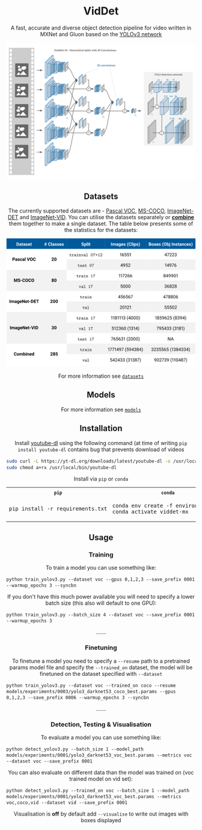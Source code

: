 <h1 align='center'>VidDet</h1>
<p align=center>
A fast, accurate and diverse object detection pipeline for video written
in MXNet and Gluon based on the <a href="https://pjreddie.com/darknet/yolo/">YOLOv3 network</a>
</p>

<p align="center"><img src="img/Temporal_YOLO_Conv.svg"></p>

<h2 align='center'></h2>
<h2 align='center'>Datasets</h2>

<p align="center">
The currently supported datasets are - <a href="http://host.robots.ox.ac.uk/pascal/VOC/">Pascal VOC</a>, <a href="http://cocodataset.org/">MS-COCO</a>, <a href="http://image-net.org/challenges/LSVRC/2017/download-images-1p39.php">ImageNet-DET</a> and <a href="http://image-net.org/challenges/LSVRC/2017/download-images-1p39.php">ImageNet-VID</a>. You can utilise the datasets separately or <a href="datasets#a-combined-dataset"><b>combine</b></a> them together to make a single dataset. The table below presents some of the statistics for the datasets:
</p>


<p align="center"><img src="img/viddet_data_main.svg"></p>

<!-- | Dataset     |       split      |  Images (Clips) |  Boxes (Obj Instances) | Categories | -->
<!-- |-------------|------------------|-----------------|----------------|------------| -->
<!-- | PascalVOC   | `trainval 07+12` |           16551 |          47223 |         20 | -->
<!-- | PascalVOC   |     `test 07`    |            4952 |          14976 |         20 | -->
<!-- |             |                  |                 |                |            | -->
<!-- | MSCoco      |    `train 17`    |          117266 |         849901 |         80 | -->
<!-- | MSCoco      |     `val 17`     |            5000 |          36828 |         80 | -->
<!-- |             |                  |                 |                |            | -->
<!-- | ImageNetDET |     `train`      |          456567 |         478806 |        200 | -->
<!-- | ImageNetDET |       `val`      |           20121 |          55502 |        200 | -->
<!-- | ImageNetDET | `train_nonempty` |          333474 |         478806 |        200 | -->
<!-- | ImageNetDET |  `val_nonempty`  |           18680 |          55502 |        200 | -->
<!-- |             |                  |                 |                |            | -->
<!-- | ImageNetVID |    `train15`     |  1122397 (3862) | 1731913 (7911) |         30 | -->
<!-- | ImageNetVID |      `val15`     |    176126 (555) |  273505 (1309) |         30 | -->
<!-- | ImageNetVID |     `test15`     |    315176 (937) |             NA |         30 | -->
<!-- | ImageNetVID |`train15_nonempty`|  1086132 (3862) | 1731913 (7911) |         30 | -->
<!-- | ImageNetVID | `val15_nonempty` |    172080 (555) |  273505 (1309) |         30 | -->
<!-- |             |                  |                 |                |            | -->
<!-- | ImageNetVID |    `train17`     |  1181113 (4000) | 1859625 (8394) |         30 | -->
<!-- | ImageNetVID |      `val17`     |   512360 (1314) |  795433 (3181) |         30 | -->
<!-- | ImageNetVID |     `test17`     |   765631 (2000) |             NA |         30 | -->
<!-- | ImageNetVID |`train17_nonempty`|  1142945 (4000) | 1859625 (8394) |         30 | -->
<!-- | ImageNetVID | `val17_nonempty` |   492183 (1314) |  795433 (3181) |         30 | -->
<!-- | ImageNetVID | `train17_ne_0.04`|    47481 (4000) |   78501 (8682) |         30 | -->
<!-- | ImageNetVID |  `val17_ne_0.04` |    20353 (1314) |   33384 (3295) |         30 | -->
<!-- |             |                  |                 |                |            | -->
<!-- | YouTubeBB   |      `train`     | 5608012 (301987) | 5608012 (444053) |         23 | -->
<!-- | YouTubeBB   |       `val`      |   625338 (33578) |   625338 (49193) |         23 | -->
<!-- | YouTubeBB   | `train_nonempty` | 4580762 (294853) | 4484014 (294715) |         23 | -->
<!-- | YouTubeBB   |  `val_nonempty`  |   508988 (32661) |  497616 (32650) |         23 | -->
<!-- *YouTubeBB stats are annotation stats, access to image data yet to be -->
<!-- confirmed, will be updated in future* -->

<p align="center">For more information see <a href="datasets"><code>datasets</code></a></p>

<h2 align='center'></h2>
<h2 align='center'>Models</h2>

<p align="center">For more information see <a href="models"><code>models</code></a></p>


<h2 align='center'></h2>
<h2 align='center'>Installation</h2>


<p align="center">Install <a href="https://youtube-dl.org/">youtube-dl</a> using the following command (at time of writing <code>pip install youtube-dl</code> contains bug that prevents download of videos</p>

```bash
sudo curl -L https://yt-dl.org/downloads/latest/youtube-dl -o /usr/local/bin/youtube-dl
sudo chmod a+rx /usr/local/bin/youtube-dl
```

<p align="center">Install via <code>pip</code> or <code>conda</code></p>
<p align="center">
<table style="width:100%">
  <tr>
    <th><code>pip</code></th>
    <th><code>conda</code></th>
  </tr>
  <tr>
    <td><pre>pip install -r requirements.txt</pre></td>
    <td><pre>conda env create -f environment.yml<br>conda activate viddet-mx</pre></td>
  </tr>
</table>
</p>

<h2 align='center'></h2>
<h2 align='center'>Usage</h2>

<h3 align='center'>Training</h3>

<p align="center">To train a model you can use something like:</p>

```
python train_yolov3.py --dataset voc --gpus 0,1,2,3 --save_prefix 0001 --warmup_epochs 3 --syncbn
```

<p align="center">If you don't have this much power available you will need to specify a lower batch size (this also will default to one GPU):</p>

```
python train_yolov3.py --batch_size 4 --dataset voc --save_prefix 0001 --warmup_epochs 3
```

<p align="center">.......</p>
<h3 align='center'>Finetuning</h3>

<p align="center">To finetune a model you need to specify a <code>--resume</code> path to a pretrained params model file and specify the <code>--trained_on</code> dataset, the model will be finetuned on the dataset specified with <code>--dataset</code></p>

```
python train_yolov3.py --dataset voc --trained_on coco --resume models/experiments/0003/yolo3_darknet53_coco_best.params --gpus 0,1,2,3 --save_prefix 0006 --warmup_epochs 3 --syncbn
```

<p align="center">.......</p>
<h3 align='center'>Detection, Testing & Visualisation</h3>

<p align="center">To evaluate a model you can use something like:</p>

```
python detect_yolov3.py --batch_size 1 --model_path models/experiments/0001/yolo3_darknet53_voc_best.params --metrics voc --dataset voc --save_prefix 0001
```

<p align="center">You can also evaluate on different data than the model was trained on (voc trained model on vid set):</p>

```
python detect_yolov3.py --trained_on voc --batch_size 1 --model_path models/experiments/0001/yolo3_darknet53_voc_best.params --metrics voc,coco,vid --dataset vid --save_prefix 0001
```

<p align="center">Visualisation is <b>off</b> by default add <code>--visualise</code> to write out images with boxes displayed</p>
